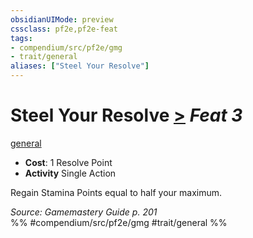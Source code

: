 ```yaml
---
obsidianUIMode: preview
cssclass: pf2e,pf2e-feat
tags:
- compendium/src/pf2e/gmg
- trait/general
aliases: ["Steel Your Resolve"]
---
```

# Steel Your Resolve  [>](../../rules/core-rulebook/chapter-9-playing-the-game.md#Actions "Single Action") *Feat 3*  
[general](../../rules/traits/general.md)  

- **Cost**: 1 Resolve Point
- **Activity** Single Action

Regain Stamina Points equal to half your maximum.

*Source: Gamemastery Guide p. 201*  
%% #compendium/src/pf2e/gmg #trait/general %%